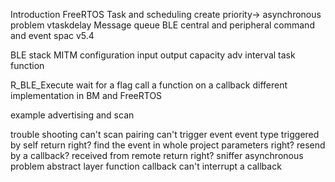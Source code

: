 Introduction 
	FreeRTOS 
		Task and scheduling 
			create
			priority-> asynchronous problem
			vtaskdelay
		Message queue
	BLE
        central and peripheral
        command and event
        spac v5.4
    
BLE stack
	MITM configuration
    input output capacity
    adv interval
    task function

R_BLE_Execute
	wait for a flag
	call a function on a callback
	different implementation in BM and FreeRTOS

example
advertising and scan

trouble shooting
	can't scan
	pairing
	can't trigger event
		event type
			triggered by self
				return right?
				find the event in whole project
				parameters right?
				resend by a callback?
			received from remote
				return right?
				sniffer
	asynchronous problem
		abstract layer function
		callback can't interrupt a callback






